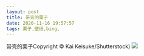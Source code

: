 ```yaml
---
layout: post
title: 带壳的栗子
date: 2020-11-16 19:57:57
tags: 栗子,壁纸,bing,
---
```


带壳的栗子Copyright © Kai Keisuke/Shutterstock)
![](https://pic.downk.cc/item/5fb26a10b18d627113c6fa1a.jpg)
